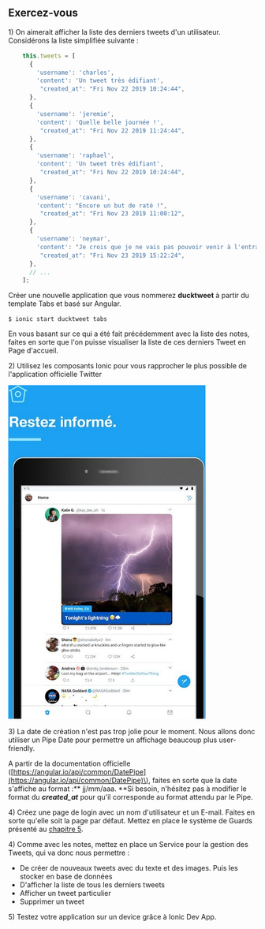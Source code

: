## Exercez-vous

1\) On aimerait afficher la liste des derniers tweets d'un utilisateur. Considérons la liste simplifiée suivante :

```js
    this.tweets = [
      {
        'username': 'charles',
        'content': 'Un tweet très édifiant',
         "created_at": "Fri Nov 22 2019 10:24:44",
      },
      {
        'username': 'jeremie',
        'content': 'Quelle belle journée !',
         "created_at": "Fri Nov 22 2019 11:24:44",
      },
      {
        'username': 'raphael',
        'content': 'Un tweet très édifiant',
         "created_at": "Fri Nov 22 2019 10:24:44",
      },
      {
        'username': 'cavani',
        'content': "Encore un but de raté !",
         "created_at": "Fri Nov 23 2019 11:00:12",
      },
      {
        'username': 'neymar',
        'content': "Je crois que je ne vais pas pouvoir venir à l'entrainement ce soir !",
         "created_at": "Fri Nov 23 2019 15:22:24",
      },
      // ...
    ];
```

Créer une nouvelle application que vous nommerez **ducktweet** à partir du template Tabs et basé sur Angular.

```
$ ionic start ducktweet tabs
```

En vous basant sur ce qui a été fait précédemment avec la liste des notes, faites en sorte que l'on puisse visualiser la liste de ces derniers Tweet en Page d'accueil.

2\) Utilisez les composants Ionic pour vous rapprocher le plus possible de l'application officielle Twitter

![](/assets/ducktweet.jpg)

3\) La date de création n'est pas trop jolie pour le moment. Nous allons donc utiliser un Pipe Date pour permettre un affichage beaucoup plus user-friendly.

A partir de la documentation officielle \([https://angular.io/api/common/DatePipe](https://angular.io/api/common/DatePipe)\), faites en sorte que la date s'affiche au format :** jj/mm/aaa. **Si besoin, n'hésitez pas à modifier le format du _**created\_at**_ pour qu'il corresponde au format attendu par le Pipe.

4\) Créez une page de login avec un nom d'utilisateur et un E-mail. Faites en sorte qu'elle soit la page par défaut. Mettez en place le système de Guards présenté au [chapitre 5](/chap5/README.md).

4\) Comme avec les notes, mettez en place un Service pour la gestion des Tweets, qui va donc nous permettre :

* De créer de nouveaux tweets avec du texte et des images. Puis les stocker en base de données
* D'afficher la liste de tous les derniers tweets
* Afficher un tweet particulier
* Supprimer un tweet

5\) Testez votre application sur un device grâce à Ionic Dev App.


